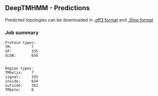 ## DeepTMHMM - Predictions
Predicted topologies can be downloaded in [.gff3 format](TMRs.gff3) and [.3line format](predicted_topologies.3line)
### Job summary
```
Protein types:
TM:			7
SP:			335
GLOB:		658


Region types:
TMhelix:	7
signal:		335
inside:		624
outside:	382
TMbeta:		0
```
